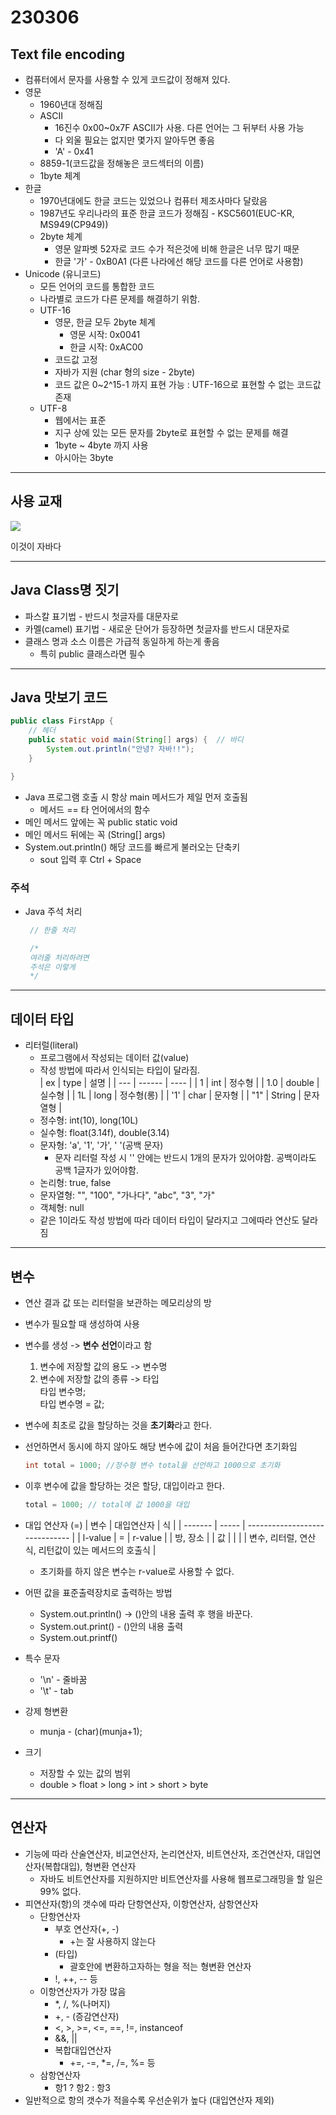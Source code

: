 # 230306 

## Text file encoding
- 컴퓨터에서 문자를 사용할 수 있게 코드값이 정해져 있다.
- 영문
  - 1960년대 정해짐
  - ASCII
    - 16진수 0x00~0x7F ASCII가 사용. 다른 언어는 그 뒤부터 사용 가능
    - 다 외울 필요는 없지만 몇가지 알아두면 좋음
    - 'A' - 0x41 
  - 8859-1(코드값을 정해놓은 코드섹터의 이름) 
  - 1byte 체계
- 한글
  - 1970년대에도 한글 코드는 있었으나 컴퓨터 제조사마다 달랐음
  - 1987년도 우리나라의 표준 한글 코드가 정해짐 - KSC5601(EUC-KR, MS949(CP949))
  - 2byte 체계
    - 영문 알파벳 52자로 코드 수가 적은것에 비해 한글은 너무 많기 때문
    - 한글 '가' - 0xB0A1 (다른 나라에선 해당 코드를 다른 언어로 사용함)
- Unicode (유니코드)
  - 모든 언어의 코드를 통합한 코드
  - 나라별로 코드가 다른 문제를 해결하기 위함.
  - UTF-16 
    - 영문, 한글 모두 2byte 체계
      - 영문 시작: 0x0041
      - 한글 시작: 0xAC00
    - 코드값 고정
    - 자바가 지원 (char 형의 size - 2byte)
    - 코드 값은 0~2^15-1 까지 표현 가능 : UTF-16으로 표현할 수 없는 코드값 존재
  - UTF-8
    - 웹에서는 표준
    - 지구 상에 있는 모든 문자를 2byte로 표현할 수 없는 문제를 해결
    - 1byte ~ 4byte 까지 사용
    - 아시아는 3byte
---
## 사용 교재
![](2023-03-06-12-18-09.png)  

이것이 자바다

---

## Java Class명 짓기
- 파스칼 표기법 - 반드시 첫글자를 대문자로
- 카멜(camel) 표기법 - 새로운 단어가 등장하면 첫글자를 반드시 대문자로
- 클래스 명과 소스 이름은 가급적 동일하게 하는게 좋음
  - 특히 public 클래스라면 필수

---

## Java 맛보기 코드
```Java
public class FirstApp {
    // 헤더
	public static void main(String[] args) {  // 바디
		System.out.println("안녕? 자바!!");		
	}

}
```
- Java 프로그램 호출 시 항상 main 메서드가 제일 먼저 호출됨
  - 메서드 == 타 언어에서의 함수
- 메인 메서드 앞에는 꼭 public static void
- 메인 메서드 뒤에는 꼭 (String[] args)
- System.out.println() 해당 코드를 빠르게 불러오는 단축키
    - sout 입력 후 Ctrl + Space

### 주석
- Java 주석 처리
   ```java
    // 한줄 처리
    ```
   ```java
    /* 
    여러줄 처리하려면
    주석은 이렇게
    */
    ```
---

## 데이터 타입
- 리터럴(literal)
  - 프로그램에서 작성되는 데이터 값(value)
  - 작성 방법에 따라서 인식되는 타입이 달라짐.  
    | ex  | type   | 설명   |
    | --- | ------ | ---- |
    | 1   | int    | 정수형  |
    | 1.0   | double | 실수형  |
    | 1L  | long   | 정수형(롱)   |
    | '1'  | char   | 문자형  |
    | "1" | String | 문자열형 |
  - 정수형: int(10), long(10L)
  - 실수형: float(3.14f), double(3.14)
  - 문자형: 'a', '1', '가', ' '(공백 문자)
    - 문자 리터럴 작성 시 '' 안에는 반드시 1개의 문자가 있어야함. 공백이라도 공백 1글자가 있어야함.
  - 논리형: true, false
  - 문자열형: "", "100", "가나다", "abc", "3", "가"
  - 객체형: null
  - 같은 1이라도 작성 방법에 따라 데이터 타입이 달라지고 그에따라 연산도 달라짐

---

## 변수
- 연산 결과 값 또는 리터럴을 보관하는 메모리상의 방
- 변수가 필요할 때 생성하여 사용
- 변수를 생성 -> **변수 선언**이라고 함
  1. 변수에 저장할 값의 용도 -> 변수명
  2. 변수에 저장할 값의 종류 -> 타입  
    타입 변수명;  
    타입 변수명 = 값;
- 변수에 최초로 값을 할당하는 것을 **초기화**라고 한다.
- 선언하면서 동시에 하지 않아도 해당 변수에 값이 처음 들어간다면 초기화임
    ```java
    int total = 1000; //정수형 변수 total을 선언하고 1000으로 초기화
    ```
- 이후 변수에 값을 할당하는 것은 할당, 대입이라고 한다.
    ```java
    total = 1000; // total에 값 1000을 대입
    ```
- 대입 연산자 (=)
    | 변수      | 대입연산자 | 식                              |
    | ------- | ----- | ------------------------------ |
    | l-value | =    | r-value                        |
    | 방, 장소   |       | 값                              |
    |         |       | 변수, 리터럴, 연산식, 리턴값이 있는 메서드의 호출식 | 
  - 초기화를 하지 않은 변수는 r-value로 사용할 수 없다.
- 어떤 값을 표준출력장치로 출력하는 방법
  - System.out.println() -> ()안의 내용 출력 후 행을 바꾼다.
  - System.out.print() - ()안의 내용 출력
  - System.out.printf()

- 특수 문자
  - '\n' - 줄바꿈
  - '\t' - tab

- 강제 형변환
  - munja - (char)(munja+1);
- 크기
  - 저장할 수 있는 값의 범위
  - double > float >  long > int > short > byte
---
## 연산자
- 기능에 따라 산술연산자, 비교연산자, 논리연산자, 비트연산자, 조건연산자, 대입연산자(복합대입), 형변환 연산자
  - 자바도 비트연산자를 지원하지만 비트연산자를 사용해 웹프로그래밍을 할 일은 99% 없다.
- 피연산자(항)의 갯수에 따라 단항연산자, 이항연산자, 삼항연산자
  - 단항연산자
    - 부호 연산자(+, -)
      - +는 잘 사용하지 않는다
    - (타입)
      - 괄호안에 변환하고자하는 형을 적는 형변환 연산자
    - !, ++, -- 등
  - 이항연산자가 가장 많음
    - *, /, %(나머지)
    - +, - (증감연산자)
    - <, >, >=, <=, ==, !=, instanceof
    - &&, ||
    - 복합대입연산자
      - +=, -=, *=, /=, %= 등
  - 삼항연산자
    - 항1 ? 항2 : 항3
- 일반적으로 항의 갯수가 적을수록 우선순위가 높다 (대입연산자 제외)


